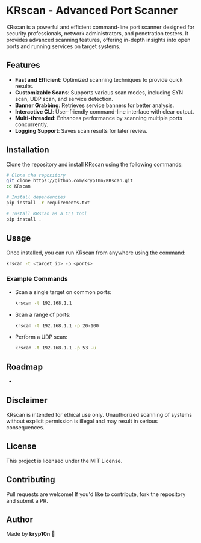 # KRscan - Advanced Port Scanner

KRscan is a powerful and efficient command-line port scanner designed for security professionals, network administrators, and penetration testers. It provides advanced scanning features, offering in-depth insights into open ports and running services on target systems.

## Features

- **Fast and Efficient**: Optimized scanning techniques to provide quick results.
- **Customizable Scans**: Supports various scan modes, including SYN scan, UDP scan, and service detection.
- **Banner Grabbing**: Retrieves service banners for better analysis.
- **Interactive CLI**: User-friendly command-line interface with clear output.
- **Multi-threaded**: Enhances performance by scanning multiple ports concurrently.
- **Logging Support**: Saves scan results for later review.

## Installation

Clone the repository and install KRscan using the following commands:

```bash
# Clone the repository
git clone https://github.com/kryp10n/KRscan.git
cd KRscan

# Install dependencies
pip install -r requirements.txt

# Install KRscan as a CLI tool
pip install .
```

## Usage

Once installed, you can run KRscan from anywhere using the command:

```bash
krscan -t <target_ip> -p <ports>
```

### Example Commands

- Scan a single target on common ports:
  ```bash
  krscan -t 192.168.1.1
  ```
- Scan a range of ports:
  ```bash
  krscan -t 192.168.1.1 -p 20-100
  ```
- Perform a UDP scan:
  ```bash
  krscan -t 192.168.1.1 -p 53 -u
  ```

## Roadmap

-

## Disclaimer

KRscan is intended for ethical use only. Unauthorized scanning of systems without explicit permission is illegal and may result in serious consequences.

## License

This project is licensed under the MIT License.

## Contributing

Pull requests are welcome! If you'd like to contribute, fork the repository and submit a PR.

## Author

Made by **kryp10n** 🚀

